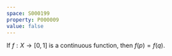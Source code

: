 ```yaml
---
space: S000199
property: P000009
value: false
---
```


If $f : X \rightarrow [0, 1]$ is a continuous function, then $f(p) = f(q)$.
